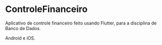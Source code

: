 # ControleFinanceiro
Aplicativo de controle financeiro feito usando Flutter, para a disciplina de Banco de Dados.

Android e iOS.
